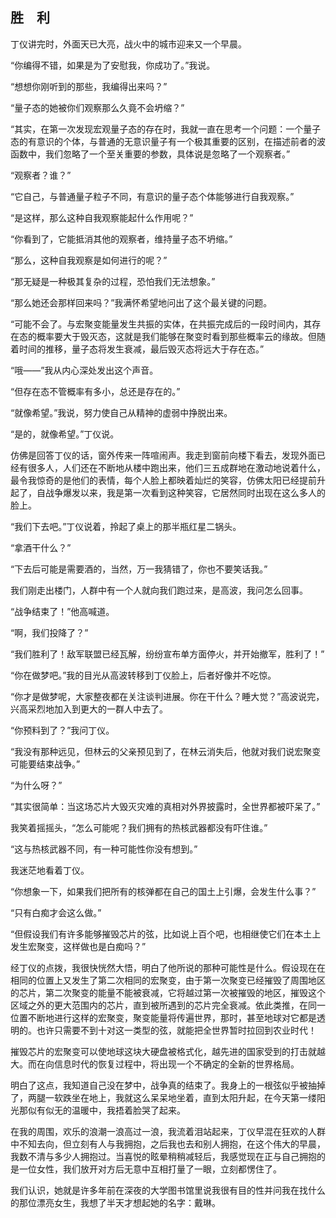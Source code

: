## 胜　利

  丁仪讲完时，外面天已大亮，战火中的城市迎来又一个早晨。

  “你编得不错，如果是为了安慰我，你成功了。”我说。

  “想想你刚听到的那些，我编得出来吗？”

  “量子态的她被你们观察那么久竟不会坍缩？”

  “其实，在第一次发现宏观量子态的存在时，我就一直在思考一个问题：一个量子态的有意识的个体，与普通的无意识量子有一个极其重要的区别，在描述前者的波函数中，我们忽略了一个至关重要的参数，具体说是忽略了一个观察者。”

  “观察者？谁？”

  “它自己，与普通量子粒子不同，有意识的量子态个体能够进行自我观察。”

  “是这样，那么这种自我观察能起什么作用呢？”

  “你看到了，它能抵消其他的观察者，维持量子态不坍缩。”

  “那么，这种自我观察是如何进行的呢？”

  “那无疑是一种极其复杂的过程，恐怕我们无法想象。”

  “那么她还会那样回来吗？”我满怀希望地问出了这个最关键的问题。

  “可能不会了。与宏聚变能量发生共振的实体，在共振完成后的一段时间内，其存在态的概率要大于毁灭态，这就是我们能够在聚变时看到那些概率云的缘故。但随着时间的推移，量子态将发生衰减，最后毁灭态将远大于存在态。”

  “哦——”我从内心深处发出这个声音。

  “但存在态不管概率有多小，总还是存在的。”

  “就像希望。”我说，努力使自己从精神的虚弱中挣脱出来。

  “是的，就像希望。”丁仪说。

  仿佛是回答丁仪的话，窗外传来一阵喧闹声。我走到窗前向楼下看去，发现外面已经有很多人，人们还在不断地从楼中跑出来，他们三五成群地在激动地说着什么，最令我惊奇的是他们的表情，每个人脸上都映着灿烂的笑容，仿佛太阳已经提前升起了，自战争爆发以来，我是第一次看到这种笑容，它居然同时出现在这么多人的脸上。

  “我们下去吧。”丁仪说着，拎起了桌上的那半瓶红星二锅头。

  “拿酒干什么？”

  “下去后可能是需要酒的，当然，万一我猜错了，你也不要笑话我。”

  我们刚走出楼门，人群中有一个人就向我们跑过来，是高波，我问怎么回事。

  “战争结束了！”他高喊道。

  “啊，我们投降了？”

  “我们胜利了！敌军联盟已经瓦解，纷纷宣布单方面停火，并开始撤军，胜利了！”

  “你在做梦吧。”我的目光从高波转移到丁仪脸上，后者好像并不吃惊。

  “你才是做梦呢，大家整夜都在关注谈判进展。你在干什么？睡大觉？”高波说完，兴高采烈地加入到更大的一群人中去了。

  “你预料到了？”我问丁仪。

  “我没有那种远见，但林云的父亲预见到了，在林云消失后，他就对我们说宏聚变可能要结束战争。”

  “为什么呀？”

  “其实很简单：当这场芯片大毁灭灾难的真相对外界披露时，全世界都被吓呆了。”

  我笑着摇摇头，“怎么可能呢？我们拥有的热核武器都没有吓住谁。”

  “这与热核武器不同，有一种可能性你没有想到。”

  我迷茫地看着丁仪。

  “你想象一下，如果我们把所有的核弹都在自己的国土上引爆，会发生什么事？”

  “只有白痴才会这么做。”

  “但假设我们有许多能够摧毁芯片的弦，比如说上百个吧，也相继使它们在本土上发生宏聚变，这样做也是白痴吗？”

  经丁仪的点拨，我很快恍然大悟，明白了他所说的那种可能性是什么。假设现在在相同的位置上又发生了第二次相同的宏聚变，由于第一次聚变已经摧毁了周围地区的芯片，第二次聚变的能量不能被衰减，它将越过第一次被摧毁的地区，摧毁这个区域之外的更大范围内的芯片，直到被所遇到的芯片完全衰减。依此类推，在同一位置不断地进行这样的宏聚变，聚变能量将传遍世界，那时，甚至地球对它都是透明的。也许只需要不到十对这一类型的弦，就能把全世界暂时拉回到农业时代！

  摧毁芯片的宏聚变可以使地球这块大硬盘被格式化，越先进的国家受到的打击就越大。而在向信息时代的恢复过程中，将出现一个不确定的全新的世界格局。

  明白了这点，我知道自己没在梦中，战争真的结束了。我身上的一根弦似乎被抽掉了，两腿一软跌坐在地上，我就这么呆呆地坐着，直到太阳升起，在今天第一缕阳光那似有似无的温暖中，我捂着脸哭了起来。

  在我的周围，欢乐的浪潮一浪高过一浪，我流着泪站起来，丁仪早混在狂欢的人群中不知去向，但立刻有人与我拥抱，之后我也去和别人拥抱，在这个伟大的早晨，我数不清与多少人拥抱过。当喜悦的眩晕稍稍减轻后，我感觉现在正与自己拥抱的是一位女性，我们放开对方后无意中互相打量了一眼，立刻都愣住了。

  我们认识，她就是许多年前在深夜的大学图书馆里说我很有目的性并问我在找什么的那位漂亮女生，我想了半天才想起她的名字：戴琳。